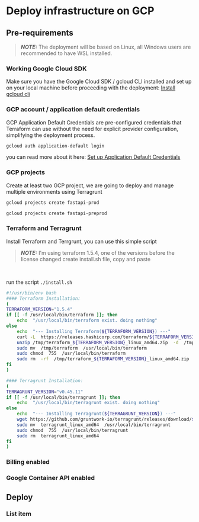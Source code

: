 
# Deploy infrastructure on GCP
## Pre-requirements
>  **_NOTE:_**  The deployment will be based on Linux, all Windows users are recommended to have WSL installed.
### Working Google Cloud SDK
Make sure you have the Google Cloud SDK / gcloud CLI installed and set up on your local machine before proceeding with the deployment:
[Install gcloud cli](https://cloud.google.com/sdk/docs/install)
<br/>

### GCP account / application default credentials
GCP Application Default Credentials are pre-configured credentials that Terraform can use without the need for explicit provider configuration, simplifying the deployment process.
```bash
gcloud auth application-default login
```
you can read more about it here:
[Set up Application Default Credentials](https://cloud.google.com/docs/authentication/provide-credentials-adc#local-user-cred)

### GCP projects
Create at least two GCP project, we are going to deploy and manage multiple environments using Terragrunt
```bash
gcloud projects create fastapi-prod
```
```bash
gcloud projects create fastapi-preprod
```

### Terraform and Terragrunt
Install Terraform and Terrgrunt, you can use this simple script
>  **_NOTE:_**  I'm using terraform 1.5.4, one of the versions before the license changed
create install.sh file, copy and paste
<br/>

run the script `./install.sh`

```bash
#!/usr/bin/env bash
#### Terraform Installation:
(
TERRAFORM_VERSION="1.5.4"
if [[ -f /usr/local/bin/terraform ]]; then
    echo  "/usr/local/bin/terraform exist. doing nothing"
else
    echo  "--- Installing Terraform(${TERRAFORM_VERSION}) ---"
    curl -L  https://releases.hashicorp.com/terraform/${TERRAFORM_VERSION}/terraform_${TERRAFORM_VERSION}_linux_amd64.zip > /tmp/terraform_${TERRAFORM_VERSION}_linux_amd64.zip
    unzip /tmp/terraform_${TERRAFORM_VERSION}_linux_amd64.zip  -d  /tmp/
    sudo mv  /tmp/terraform  /usr/local/bin/terraform
    sudo chmod  755  /usr/local/bin/terraform
    sudo rm  -rf  /tmp/terraform_${TERRAFORM_VERSION}_linux_amd64.zip 
fi
)

#### Terragrunt Installation:
(
TERRAGRUNT_VERSION="v0.45.11"
if [[ -f /usr/local/bin/terragrunt ]]; then
    echo  "/usr/local/bin/terragrunt exist. doing nothing"
else
    echo  "--- Installing Terragrunt(${TERRAGRUNT_VERSION}) ---"
    wget https://github.com/gruntwork-io/terragrunt/releases/download/$TERRAGRUNT_VERSION/terragrunt_linux_amd64
    sudo mv  terragrunt_linux_amd64  /usr/local/bin/terragrunt
    sudo chmod  755  /usr/local/bin/terragrunt
    sudo rm  terragrunt_linux_amd64
fi
)
```


### Billing enabled
### Google Container API enabled
## Deploy
### List item